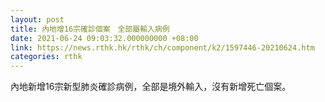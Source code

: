 ```yaml
---
layout: post
title: 內地增16宗確診個案　全部屬輸入病例
date: 2021-06-24 09:03:32.000000000 +08:00
link: https://news.rthk.hk/rthk/ch/component/k2/1597446-20210624.htm
categories: rthk
---
```


內地新增16宗新型肺炎確診病例，全部是境外輸入，沒有新增死亡個案。

